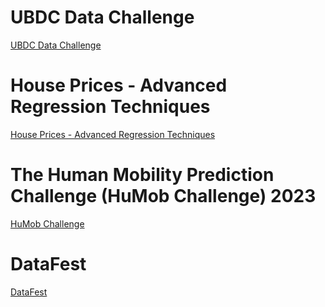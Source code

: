 # UBDC Data Challenge
[UBDC Data Challenge](https://www.ubdc.ac.uk/news-media/2023/march/ubdc-data-challenge/)  

# House Prices - Advanced Regression Techniques
[House Prices - Advanced Regression Techniques](https://www.kaggle.com/competitions/house-prices-advanced-regression-techniques)

# The Human Mobility Prediction Challenge (HuMob Challenge) 2023
[HuMob Challenge](https://connection.mit.edu/humob-challenge-2023)

# DataFest
[DataFest](https://www.statistics.utoronto.ca/datafest)
